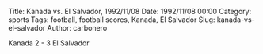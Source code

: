 Title: Kanada vs. El Salvador, 1992/11/08
Date: 1992/11/08 00:00
Category: sports
Tags: football, football scores, Kanada, El Salvador
Slug: kanada-vs-el-salvador
Author: carbonero


Kanada 2 - 3 El Salvador
